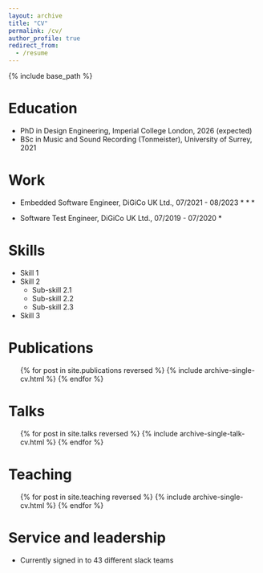 ```yaml
---
layout: archive
title: "CV"
permalink: /cv/
author_profile: true
redirect_from:
  - /resume
---
```


{% include base_path %}

Education
======
* PhD in Design Engineering, Imperial College London, 2026 (expected)
* BSc in Music and Sound Recording (Tonmeister), University of Surrey, 2021


Work
======
* Embedded Software Engineer, DiGiCo UK Ltd., 07/2021 - 08/2023
  * 
  * 
  * 

* Software Test Engineer, DiGiCo UK Ltd., 07/2019 - 07/2020
  * 


  
Skills
======
* Skill 1
* Skill 2
  * Sub-skill 2.1
  * Sub-skill 2.2
  * Sub-skill 2.3
* Skill 3

Publications
======
  <ul>{% for post in site.publications reversed %}
    {% include archive-single-cv.html %}
  {% endfor %}</ul>
  
Talks
======
  <ul>{% for post in site.talks reversed %}
    {% include archive-single-talk-cv.html  %}
  {% endfor %}</ul>
  
Teaching
======
  <ul>{% for post in site.teaching reversed %}
    {% include archive-single-cv.html %}
  {% endfor %}</ul>
  
Service and leadership
======
* Currently signed in to 43 different slack teams
